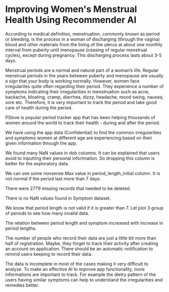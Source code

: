 # Improving Women's Menstrual Health Using Recommender AI

According to medical definition,  menstruation, commonly known as period or bleeding, is the process in a woman of discharging (through the vagina) blood and other materials from the lining of the uterus at about one monthly interval from puberty until menopause (ceasing of regular menstrual cycles), except during pregnancy. This discharging process lasts about 3-5 days.

Menstrual periods are a normal and natural part of a woman’s life. Regular menstrual periods in the years between puberty and menopause are usually a sign that your body is working normally. However, women face irregularites quite often regarding their period. They experience a number of symptoms indicating their irregularities in menstruation such as acne,	backache,	bloating, cramp,	diarrhea,	dizzy,	headache,	mood swing,	nausea,	sore etc.  Therefore, it is very important to track the period and take good care of health during the period. 

PSlove is popular period tracker app that has been helping thousands of women around the world to track their health - during and after the period. 

We have using the app data (Confidential) to find the common irregularities and symptoms women at different age are experiencing based on their given information through the app.

We found many NaN values in dob columns. It can be explained that users avoid to inputting their personal inforlmation. So dropping this column is better for the exploratory data.

We can see some nonsense Max value in period_length_initial column. It is not normal if the period last more than 7 days.

There were 2779 missing records that needed to be deleted.

There is no NaN values found in Symptom dataset.

We know that period length is not valid if it is greater than 7. Let plot 3 group of periods to see how many invalid data.

The relation between period length and symptom increased with increase in period lengths.

The number of people who record their data are just a little bit more than half of registration. Maybe, they forget to track their activity after creating an account on application. There should be an automatic notification to remind users keeping to record their data.

The data is incomplete in most of the cases making it very difficult to analyze. To make an effective AI to improve app functionality, more informations are important to track. For example the dietry pattern of the  users having similar symptoms can help to understand the irregularities and remedies better. 



